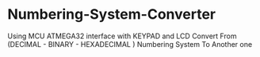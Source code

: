 # Numbering-System-Converter
Using MCU ATMEGA32
interface with KEYPAD and LCD
Convert From (DECIMAL - BINARY - HEXADECIMAL ) Numbering System To Another one 
